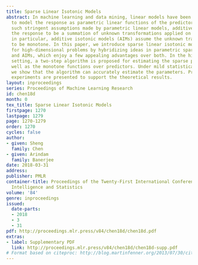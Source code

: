 ```yaml
---
title: Sparse Linear Isotonic Models
abstract: In machine learning and data mining, linear models have been widely used
  to model the response as parametric linear functions of the predictors. To relax
  such stringent assumptions made by parametric linear models, additive models consider
  the response to be a summation of unknown transformations applied on the predictors;
  in particular, additive isotonic models (AIMs) assume the unknown transformations
  to be monotone. In this paper, we introduce sparse linear isotonic models (SLIMs)
  for high-dimensional problems by hybridizing ideas in parametric sparse linear models
  and AIMs, which enjoy a few appealing advantages over both. In the high-dimensional
  setting, a two-step algorithm is proposed for estimating the sparse parameters as
  well as the monotone functions over predictors. Under mild statistical assumptions,
  we show that the algorithm can accurately estimate the parameters. Promising preliminary
  experiments are presented to support the theoretical results.
layout: inproceedings
series: Proceedings of Machine Learning Research
id: chen18d
month: 0
tex_title: Sparse Linear Isotonic Models
firstpage: 1270
lastpage: 1279
page: 1270-1279
order: 1270
cycles: false
author:
- given: Sheng
  family: Chen
- given: Arindam
  family: Banerjee
date: 2018-03-31
address: 
publisher: PMLR
container-title: Proceedings of the Twenty-First International Conference on Artificial
  Intelligence and Statistics
volume: '84'
genre: inproceedings
issued:
  date-parts:
  - 2018
  - 3
  - 31
pdf: http://proceedings.mlr.press/v84/chen18d/chen18d.pdf
extras:
- label: Supplementary PDF
  link: http://proceedings.mlr.press/v84/chen18d/chen18d-supp.pdf
# Format based on citeproc: http://blog.martinfenner.org/2013/07/30/citeproc-yaml-for-bibliographies/
---
```

